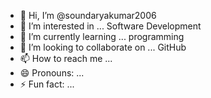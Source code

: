 - 👋 Hi, I’m @soundaryakumar2006
- 👀 I’m interested in ... Software Development
- 🌱 I’m currently learning ... programming
- 💞️ I’m looking to collaborate on ... GitHub
- 📫 How to reach me ...
- 😄 Pronouns: ...
- ⚡ Fun fact: ...

<!---
soundaryakumar2006/soundaryakumar2006 is a ✨ special ✨ repository because its `README.md` (this file) appears on your GitHub profile.
You can click the Preview link to take a look at your changes.
--->
